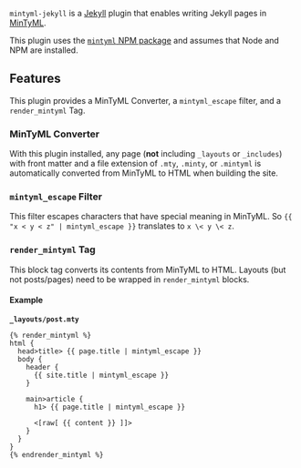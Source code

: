 `mintyml-jekyll` is a [Jekyll](https://jekyllrb.com/)
plugin that enables writing Jekyll pages in [MinTyML](https://github.com/youngspe/mintyml#readme).

This plugin uses the [`mintyml` NPM package](https://www.npmjs.com/package/mintyml)
and assumes that Node and NPM are installed.

## Features

This plugin provides a MinTyML Converter, a `mintyml_escape` filter, and a `render_mintyml` Tag.

### MinTyML Converter

With this plugin installed, any page (**not** including `_layouts` or `_includes`) with front matter and a file extension of `.mty`, `.minty`, or `.mintyml`
is automatically converted from MinTyML to HTML when building the site.

### `mintyml_escape` Filter

This filter escapes characters that have special meaning in MinTyML.
So `{{ "x < y < z" | mintyml_escape }}`
translates to `x \< y \< z`.

### `render_mintyml` Tag

This block tag converts its contents from MinTyML to HTML.
Layouts (but not posts/pages) need to be wrapped in `render_mintyml` blocks.

#### Example

**`_layouts/post.mty`**

```mintyml
{% render_mintyml %}
html {
  head>title> {{ page.title | mintyml_escape }}
  body {
    header {
      {{ site.title | mintyml_escape }}
    }

    main>article {
      h1> {{ page.title | mintyml_escape }}

      <[raw[ {{ content }} ]]>
    }
  }
}
{% endrender_mintyml %}
```
